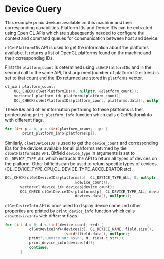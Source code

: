 Device Query
================
This example prints devices available on this machine and their corresponding capabilities. Platform IDs and Device IDs can be extracted using Open CL APIs which are subsequently needed to configure the context and command queues for communication between host and device.

`clGetPlatformIDs` API is used to get the information about the platforms available. It returns a list of OpenCL platforms found on the machine and their corresponding IDs.

First the `platform_count` is determined using `clGetPlatformIDs` and in the second call to the same API, first argument(number of platform ID entries) is set to that count and the IDs returned are stored in `platforms` vector.
```C
cl_uint platform_count;
    OCL_CHECK(clGetPlatformIDs(0, nullptr, &platform_count));
    vector<cl_platform_id> platforms(platform_count);
    OCL_CHECK(clGetPlatformIDs(platform_count, platforms.data(), nullptr));
```
These IDs and other information pertaining to these platforms is then printed using `print_platform_info` function which calls clGetPlatformInfo with different flags.
```c
for (int p = 0; p < (int)platform_count; ++p) {
        print_platform_info(platforms[p]);
```        

Similarly, `clGetDeviceIDs` is used to get the `device_count` and corresponding IDs for the devices available for all platforms returned by the `clGetPlatformIDs API`. Bitfield `device_type` in arguments is set to `CL_DEVICE_TYPE_ALL` which instructs the API to return all types of devices on the platform. Other bitfields can be used to return specific types of devices.(CL_DEVICE_TYPE_CPU,CL_DEVICE_TYPE_ACCELERATOR etc).
```c
OCL_CHECK(clGetDeviceIDs(platforms[p], CL_DEVICE_TYPE_ALL, 0, nullptr,
                                &device_count));
       vector<cl_device_id> devices(device_count);
       OCL_CHECK(clGetDeviceIDs(platforms[p], CL_DEVICE_TYPE_ALL, device_count,
                                devices.data(), nullptr));
  ```                              


`clGetDeviceInfo` API is once used to display device name and other properties are printed by `print_device_info` function which calls `clGetDeviceInfo` with different flags.

```c++
for (int d = 0; d < (int)device_count; ++d) {
           clGetDeviceInfo(devices[d], CL_DEVICE_NAME, field.size(),
                           (void*)field.data(), nullptr);
           printf("Device %d: %s\n", d, field.c_str());
           print_device_info(devices[d]);
           continue;
       }

```
